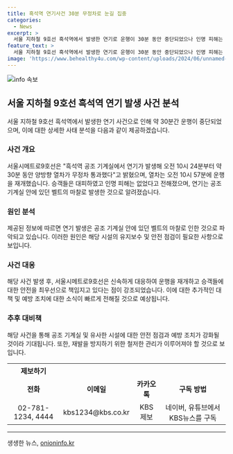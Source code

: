 ```yaml
---
title: 흑석역 연기사건 30분 무정차로 눈길 집중
categories:
  - News
excerpt: >
  서울 지하철 9호선 흑석역에서 발생한 연기로 운행이 30분 동안 중단되었으나 인명 피해는 없었던 것으로 확인됐습니다. 서울시메트로는 연기가 공조 기계실의 벨트 마찰로 발생한 것으로 밝혔으며, 운행은 10시 57분에 재개됐습니다. 승객들은 안전하게 대피했고, KBS뉴스에 제보는 전화, 이메일, 카카오톡으로 가능합니다. (전화 : 027811234, 4444 / 이메일 : kbs1234@kbs.co.kr / 카카오톡 : KBS제보 검색) KBS뉴스 구독도 가능합니다.
feature_text: >
  서울 지하철 9호선 흑석역에서 발생한 연기로 운행이 30분 동안 중단되었으나 인명 피해는 없었던 것으로 확인됐습니다. 서울시메트로는 연기가 공조 기계실의 벨트 마찰로 발생한 것으로 밝혔으며, 운행은 10시 57분에 재개됐습니다. 승객들은 안전하게 대피했고, KBS뉴스에 제보는 전화, 이메일, 카카오톡으로 가능합니다. (전화 : 027811234, 4444 / 이메일 : kbs1234@kbs.co.kr / 카카오톡 : KBS제보 검색) KBS뉴스 구독도 가능합니다.
image: 'https://www.behealthy4u.com/wp-content/uploads/2024/06/unnamed-file.png'
---
```


<p><img src="https://www.behealthy4u.com/wp-content/uploads/2024/06/unnamed-file.png" alt="info 속보" /></p>

<h2 data-ke-size="size26">서울 지하철 9호선 흑석역 연기 발생 사건 분석</h2>

<p data-ke-size="size16">서울 지하철 9호선 흑석역에서 발생한 연기 사건으로 인해 약 30분간 운행이 중단되었으며, 이에 대한 상세한 사태 분석을 다음과 같이 제공하겠습니다.</p>

<h3>사건 개요</h3>

<p data-ke-size="size16">서울시메트로9호선은 "흑석역 공조 기계실에서 연기가 발생해 오전 10시 24분부터 약 30분 동안 양방향 열차가 무정차 통과했다"고 밝혔으며, 열차는 오전 10시 57분에 운행을 재개했습니다. 승객들은 대피하였고 인명 피해는 없었다고 전해졌으며, 연기는 공조 기계실 안에 있던 벨트의 마찰로 발생한 것으로 알려졌습니다.</p>

<h3>원인 분석</h3>

<p data-ke-size="size16">제공된 정보에 따르면 연기 발생은 공조 기계실 안에 있던 벨트의 마찰로 인한 것으로 파악되고 있습니다. 이러한 원인은 해당 시설의 유지보수 및 안전 점검이 필요한 사항으로 보입니다.</p>

<h3>사건 대응</h3>

<p data-ke-size="size16">해당 사건 발생 후, 서울시메트로9호선은 신속하게 대응하여 운행을 재개하고 승객들에 대한 안전을 최우선으로 책임지고 있다는 점이 강조되었습니다. 이에 대한 추가적인 대책 및 예방 조치에 대한 소식이 빠르게 전해질 것으로 예상됩니다.</p>

<h3>추후 대비책</h3>

<p data-ke-size="size16">해당 사건을 통해 공조 기계실 및 유사한 시설에 대한 안전 점검과 예방 조치가 강화될 것이라 기대됩니다. 또한, 재발을 방지하기 위한 철저한 관리가 이루어져야 할 것으로 보입니다.</p>

<table>
  <tr>
    <th>제보하기</th>
  </tr>
  <tr>
    <td style="text-align: center; height: 17px;"><b>전화</b></td>
    <td style="text-align: center; height: 17px;"><b>이메일</b></td>
    <td style="text-align: center; height: 17px;"><b>카카오톡</b></td>
    <td style="text-align: center; height: 17px;"><b>구독 방법</b></td>
  </tr>
  <tr>
    <td style="text-align: center;">02-781-1234, 4444</td>
    <td style="text-align: center;">kbs1234@kbs.co.kr</td>
    <td style="text-align: center;">KBS제보</td>
    <td style="text-align: center;">네이버, 유튜브에서 KBS뉴스를 구독</td>
  </tr>
</table>

<hr>
생생한 뉴스, <a href="https://onioninfo.kr" rel="dofollow">onioninfo.kr</a>


